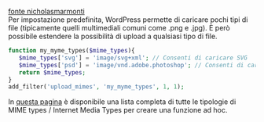 [fonte nicholasmarmonti](https://nicholasmarmonti.com/wordpress/functions-php/#inserire-codice-testata)  
Per impostazione predefinita, WordPress permette di caricare pochi tipi di file (tipicamente quelli multimediali comuni come .png e .jpg). È però possibile estendere la possibilità di upload a qualsiasi tipo di file.  
```PHP
function my_myme_types($mime_types){
   $mime_types['svg'] = 'image/svg+xml'; // Consenti di caricare SVG
   $mime_types['psd'] = 'image/vnd.adobe.photoshop'; // Consenti di caricare PSD
   return $mime_types;
}
add_filter('upload_mimes', 'my_myme_types', 1, 1);
```
In [questa pagina](https://www.freeformatter.com/mime-types-list.html) è disponibile una lista completa di tutte le tipologie di MIME types / Internet Media Types per creare una funzione ad hoc.